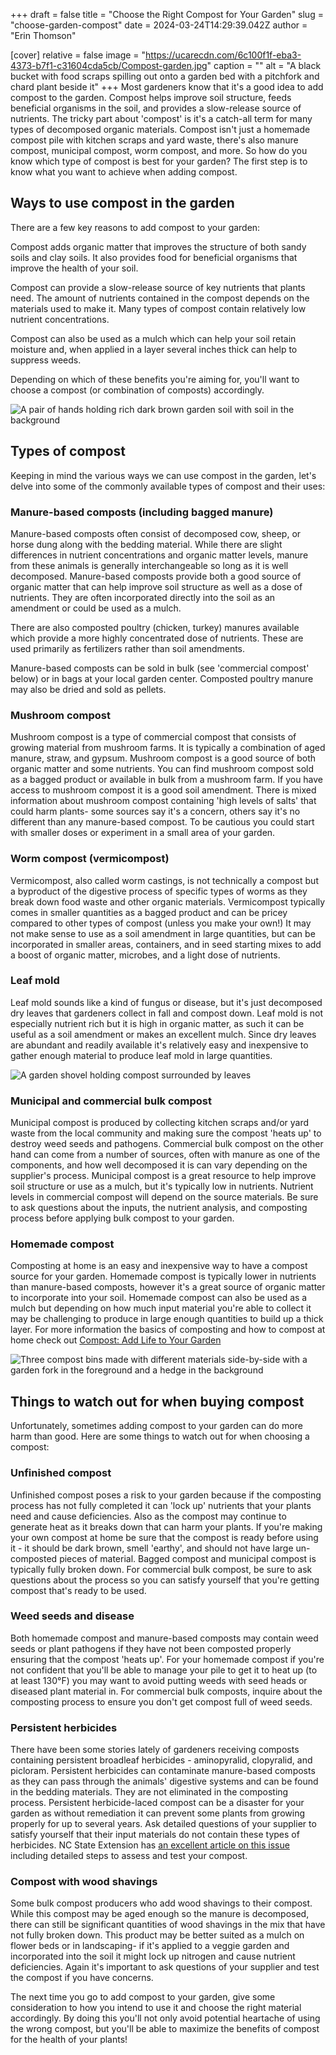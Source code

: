 +++
draft = false
title = "Choose the Right Compost for Your Garden"
slug = "choose-garden-compost"
date = 2024-03-24T14:29:39.042Z
author = "Erin Thomson"

[cover]
relative = false
image = "https://ucarecdn.com/6c100f1f-eba3-4373-b7f1-c31604cda5cb/Compost-garden.jpg"
caption = ""
alt = "A black bucket with food scraps spilling out onto a garden bed with a pitchfork and chard plant beside it"
+++
Most gardeners know that it's a good idea to add compost to the garden. Compost helps improve soil structure, feeds beneficial organisms in the soil, and provides a slow-release source of nutrients. The tricky part about 'compost' is it's a catch-all term for many types of decomposed organic materials. Compost isn't just a homemade compost pile with kitchen scraps and yard waste, there's also manure compost, municipal compost, worm compost, and more. So how do you know which type of compost is best for your garden? The first step is to know what you want to achieve when adding compost.[](https://blog.planter.garden/posts/compost-add-life-to-your-garden/)

## Ways to use compost in the garden

There are a few key reasons to add compost to your garden:

Compost adds organic matter that improves the structure of both sandy soils and clay soils. It also provides food for beneficial organisms that improve the health of your soil.

Compost can provide a slow-release source of key nutrients that plants need. The amount of nutrients contained in the compost depends on the materials used to make it. Many types of compost contain relatively low nutrient concentrations.

Compost can also be used as a mulch which can help your soil retain moisture and, when applied in a layer several inches thick can help to suppress weeds.

Depending on which of these benefits you're aiming for, you'll want to choose a compost (or combination of composts) accordingly.

![A pair of hands holding rich dark brown garden soil with soil in the background](https://ucarecdn.com/7fe54792-0d51-499a-bf9b-980f7c00b709/Hands-with-soil.jpg)

## Types of compost

Keeping in mind the various ways we can use compost in the garden, let's delve into some of the commonly available types of compost and their uses:

### Manure-based composts (including bagged manure)

Manure-based composts often consist of decomposed cow, sheep, or horse dung along with the bedding material. While there are slight differences in nutrient concentrations and organic matter levels, manure from these animals is generally interchangeable so long as it is well decomposed. Manure-based composts provide both a good source of organic matter that can help improve soil structure as well as a dose of nutrients. They are often incorporated directly into the soil as an amendment or could be used as a mulch.

There are also composted poultry (chicken, turkey) manures available which provide a more highly concentrated dose of nutrients. These are used primarily as fertilizers rather than soil amendments.

Manure-based composts can be sold in bulk (see 'commercial compost' below) or in bags at your local garden center. Composted poultry manure may also be dried and sold as pellets.

### Mushroom compost

Mushroom compost is a type of commercial compost that consists of growing material from mushroom farms. It is typically a combination of aged manure, straw, and gypsum. Mushroom compost is a good source of both organic matter and some nutrients. You can find mushroom compost sold as a bagged product or available in bulk from a mushroom farm. If you have access to mushroom compost it is a good soil amendment. There is mixed information about mushroom compost containing 'high levels of salts' that could harm plants- some sources say it's a concern, others say it's no different than any manure-based compost. To be cautious you could start with smaller doses or experiment in a small area of your garden.

### Worm compost (vermicompost)

Vermicompost, also called worm castings, is not technically a compost but a byproduct of the digestive process of specific types of worms as they break down food waste and other organic materials. Vermicompost typically comes in smaller quantities as a bagged product and can be pricey compared to other types of compost (unless you make your own!) It may not make sense to use as a soil amendment in large quantities, but can be incorporated in smaller areas, containers, and in seed starting mixes to add a boost of organic matter, microbes, and a light dose of nutrients.

### Leaf mold

Leaf mold sounds like a kind of fungus or disease, but it's just decomposed dry leaves that gardeners collect in fall and compost down. Leaf mold is not especially nutrient rich but it is high in organic matter, as such it can be useful as a soil amendment or makes an excellent mulch. Since dry leaves are abundant and readily available it's relatively easy and inexpensive to gather enough material to produce leaf mold in large quantities.

![A garden shovel holding compost surrounded by leaves](https://ucarecdn.com/306722b4-de74-4c8c-97e1-35bf61bf65e7/Leaf-compost.jpg)

### Municipal and commercial bulk compost

Municipal compost is produced by collecting kitchen scraps and/or yard waste from the local community and making sure the compost 'heats up' to destroy weed seeds and pathogens. Commercial bulk compost on the other hand can come from a number of sources, often with manure as one of the components, and how well decomposed it is can vary depending on the supplier's process. Municipal compost is a great resource to help improve soil structure or use as a mulch, but it's typically low in nutrients. Nutrient levels in commercial compost will depend on the source materials. Be sure to ask questions about the inputs, the nutrient analysis, and composting process before applying bulk compost to your garden.

### Homemade compost

Composting at home is an easy and inexpensive way to have a compost source for your garden. Homemade compost is typically lower in nutrients than manure-based composts, however it's a great source of organic matter to incorporate into your soil. Homemade compost can also be used as a mulch but depending on how much input material you're able to collect it may be challenging to produce in large enough quantities to build up a thick layer. For more information the basics of composting and how to compost at home check out [Compost: Add Life to Your Garden](https://blog.planter.garden/posts/compost-add-life-to-your-garden/)

![Three compost bins made with different materials side-by-side with a garden fork in the foreground and a hedge in the background](https://ucarecdn.com/45d916c3-82f1-4c36-8335-fb5a10b5ba49/Home-compost-bins.jpg)

## Things to watch out for when buying compost

Unfortunately, sometimes adding compost to your garden can do more harm than good. Here are some things to watch out for when choosing a compost:

### Unfinished compost

Unfinished compost poses a risk to your garden because if the composting process has not fully completed it can 'lock up' nutrients that your plants need and cause deficiencies. Also as the compost may continue to generate heat as it breaks down that can harm your plants. If you're making your own compost at home be sure that the compost is ready before using it - it should be dark brown, smell 'earthy', and should not have large un-composted pieces of material. Bagged compost and municipal compost is typically fully broken down. For commercial bulk compost, be sure to ask questions about the process so you can satisfy yourself that you're getting compost that's ready to be used. 

### Weed seeds and disease

Both homemade compost and manure-based composts may contain weed seeds or plant pathogens if they have not been composted properly ensuring that the compost 'heats up'. For your homemade compost if you're not confident that you'll be able to manage your pile to get it to heat up (to at least 130°F) you may want to avoid putting weeds with seed heads or diseased plant material in. For commercial bulk composts, inquire about the composting process to ensure you don't get compost full of weed seeds.

### Persistent herbicides

There have been some stories lately of gardeners receiving composts containing persistent broadleaf herbicides - aminopyralid, clopyralid, and picloram. Persistent herbicides can contaminate manure-based composts as they can pass through the animals' digestive systems and can be found in the bedding materials. They are not eliminated in the composting process. Persistent herbicide-laced compost can be a disaster for your garden as without remediation it can prevent some plants from growing properly for up to several years. Ask detailed questions of your supplier to satisfy yourself that their input materials do not contain these types of herbicides. NC State Extension has [an excellent article on this issue](https://content.ces.ncsu.edu/herbicide-carryover) including detailed steps to assess and test your compost.

### Compost with wood shavings

Some bulk compost producers who add wood shavings to their compost. While this compost may be aged enough so the manure is decomposed, there can still be significant quantities of wood shavings in the mix that have not fully broken down. This product may be better suited as a mulch on flower beds or in landscaping- if it's applied to a veggie garden and incorporated into the soil it might lock up nitrogen and cause nutrient deficiencies. Again it's important to ask questions of your supplier and test the compost if you have concerns.

The next time you go to add compost to your garden, give some consideration to how you intend to use it and choose the right material accordingly. By doing this you'll not only avoid potential heartache of using the wrong compost, but you'll be able to maximize the benefits of compost for the health of your plants!
